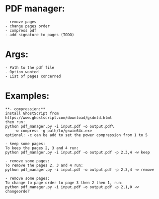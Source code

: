 # PDF manager:
    - remove pages
    - change pages order
    - compress pdf
    - add signature to pages (TODO)

# Args:
    - Path to the pdf file
    - Option wanted
    - List of pages concerned


# Examples:
    **- compression:**
    install GhostScript from https://www.ghostscript.com/download/gsdnld.html
    then run:
    python pdf_manager.py -i input.pdf -o output.pdf\
        -w compress -g path/to/gswin64c.exe
    optional: -c can be add to set the power compression from 1 to 5

    - keep some pages:
    To keep the pages 2, 3 and 4 run:
    python pdf_manager.py -i input.pdf -o output.pdf -p 2,3,4 -w keep

    - remove some pages:
    To remove the pages 2, 3 and 4 run:
    python pdf_manager.py -i input.pdf -o output.pdf -p 2,3,4 -w remove

    - remove some pages:
    To change to page order to page 3 then 2 then 1, run:
    python pdf_manager.py -i input.pdf -o output.pdf -p 2,1,0 -w changeorder